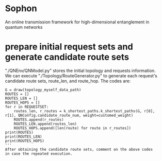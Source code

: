 # Sophon
An online transmission framework for high-dimensional entanglement in quantum networks

# prepare initial request sets and generate candidate route sets
"./QNEnv/QNModel.py"  stores the initial topology and requests information. We can execute "./Topology/RouteGenerator.py" to generate each request's candidate route sets, route_len, and route_hop. The codes are:
```shell
G = draw(topology_myself_data_path)
ROUTES = []
ROUTES_LEN = []
ROUTES_HOPS = []
for r in REQUESTSET:
    routes_len, r_routes = k_shortest_paths.k_shortest_paths(G, r[0], r[1], QNConfig.candidate_route_num, weight=customed_weight)
    ROUTES.append(r_routes)
    ROUTES_LEN.append(routes_len)
    ROUTES_HOPS.append([len(route) for route in r_routes])
print(ROUTES)
print(ROUTES_LEN)
print(ROUTES_HOPS)
'''
After obtaining the candidate route sets, comment on the above codes in case the repeated execution.

